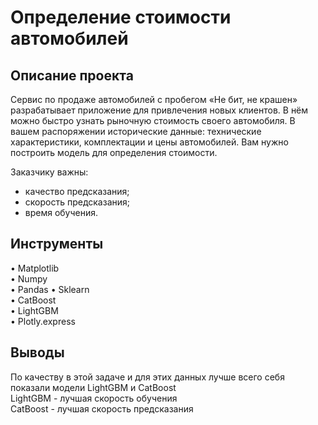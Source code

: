 # Определение стоимости автомобилей

## Описание проекта  
Сервис по продаже автомобилей с пробегом «Не бит, не крашен» разрабатывает приложение для привлечения новых клиентов. В нём можно быстро узнать рыночную стоимость своего автомобиля. В вашем распоряжении исторические данные: технические характеристики, комплектации и цены автомобилей. Вам нужно построить модель для определения стоимости. 

Заказчику важны:

- качество предсказания;
- скорость предсказания;
- время обучения.

## Инструменты  
• Matplotlib  
• Numpy  
• Pandas
• Sklearn  
• CatBoost  
• LightGBM  
• Plotly.express

## Выводы  
По качеству в этой задаче и для этих данных лучше всего себя показали модели LightGBM и CatBoost  
LightGBM - лучшая скорость обучения  
CatBoost - лучшая скорость предсказания
